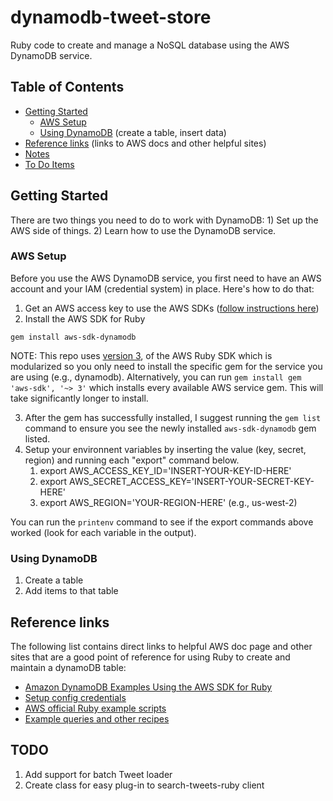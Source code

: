 # dynamodb-tweet-store
Ruby code to create and manage a NoSQL database using the AWS DynamoDB service.

## Table of Contents
- [Getting Started](#getting-started)
  - [AWS Setup](#aws-setup)
  - [Using DynamoDB](#using-dynamodb) (create a table, insert data)
- [Reference links](#reference-links) (links to AWS docs and other helpful sites)
- [Notes](#notes)
- [To Do Items](#todo)

## Getting Started
There are two things you need to do to work with DynamoDB: 1) Set up the AWS side of things. 2) Learn how to use the DynamoDB service.

### AWS Setup
Before you use the AWS DynamoDB service, you first need to have an AWS account and your IAM (credential system) in place. Here's how to do that:
1. Get an AWS access key to use the AWS SDKs ([follow instructions here](https://docs.aws.amazon.com/amazondynamodb/latest/developerguide/SettingUp.DynamoWebService.html#SettingUp.DynamoWebService.GetCredentials))
2. Install the AWS SDK for Ruby
```
gem install aws-sdk-dynamodb
```
NOTE: This repo uses [version 3](https://docs.aws.amazon.com/sdk-for-ruby/v3/api/index.html), of the AWS Ruby SDK which is modularized so you only need to install the specific gem for the service you are using (e.g., dynamodb). Alternatively, you can run `gem install gem 'aws-sdk', '~> 3'` which installs every available AWS service gem. This will take significantly longer to install.

3. After the gem has successfully installed, I suggest running the `gem list` command to ensure you see the newly installed `aws-sdk-dynamodb` gem listed.
4. Setup your environnent variables by inserting the value (key, secret, region) and running each "export" command below.
    1. export AWS_ACCESS_KEY_ID='INSERT-YOUR-KEY-ID-HERE'
    2. export AWS_SECRET_ACCESS_KEY='INSERT-YOUR-SECRET-KEY-HERE'
    3. export AWS_REGION='YOUR-REGION-HERE' (e.g., us-west-2)
    
You can run the `printenv` command to see if the export commands above worked (look for each variable in the output).

### Using DynamoDB
1. Create a table
2. Add items to that table

## Reference links
The following list contains direct links to helpful AWS doc page and other sites that are a good point of reference for using Ruby to create and maintain a dynamoDB table:
- [Amazon DynamoDB Examples Using the AWS SDK for Ruby](https://docs.aws.amazon.com/sdk-for-ruby/v3/developer-guide/dynamo-examples.html)
- [Setup config credentials](https://docs.aws.amazon.com/sdk-for-ruby/v3/developer-guide/setup-config.html)
- [AWS official Ruby example scripts](https://github.com/awsdocs/aws-doc-sdk-examples/tree/master/ruby/example_code/dynamodb)
- [Example queries and other recipes](https://readysteadycode.com/howto-access-amazon-dynamodb-with-ruby)

## TODO
1. Add support for batch Tweet loader
2. Create class for easy plug-in to search-tweets-ruby client
